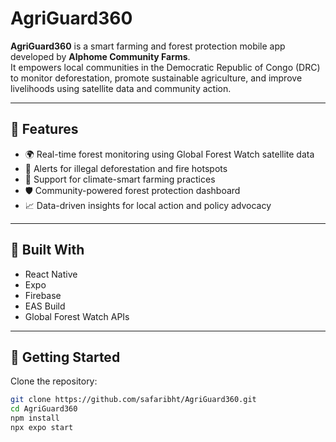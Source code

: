 # AgriGuard360

**AgriGuard360** is a smart farming and forest protection mobile app developed by **Alphome Community Farms**.  
It empowers local communities in the Democratic Republic of Congo (DRC) to monitor deforestation, promote sustainable agriculture, and improve livelihoods using satellite data and community action.

---

## 🌱 Features

- 🌍 Real-time forest monitoring using Global Forest Watch satellite data  
- 📡 Alerts for illegal deforestation and fire hotspots  
- 🌾 Support for climate-smart farming practices  
- 🛡️ Community-powered forest protection dashboard  
- 📈 Data-driven insights for local action and policy advocacy  

---

## 🔧 Built With

- React Native  
- Expo  
- Firebase  
- EAS Build  
- Global Forest Watch APIs  

---

## 🚀 Getting Started

Clone the repository:

```bash
git clone https://github.com/safaribht/AgriGuard360.git
cd AgriGuard360
npm install
npx expo start


